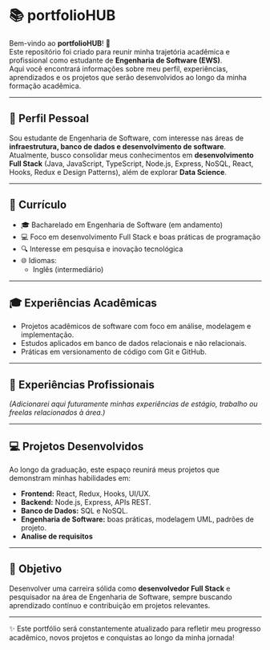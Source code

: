 # 📚 portfolioHUB

Bem-vindo ao **portfolioHUB**! 🚀  
Este repositório foi criado para reunir minha trajetória acadêmica e profissional como estudante de **Engenharia de Software (EWS)**.  
Aqui você encontrará informações sobre meu perfil, experiências, aprendizados e os projetos que serão desenvolvidos ao longo da minha formação acadêmica.  

---

## 👤 Perfil Pessoal
Sou estudante de Engenharia de Software, com interesse nas áreas de **infraestrutura, banco de dados e desenvolvimento de software**.  
Atualmente, busco consolidar meus conhecimentos em **desenvolvimento Full Stack** (Java, JavaScript, TypeScript, Node.js, Express, NoSQL, React, Hooks, Redux e Design Patterns), além de explorar **Data Science**.  

---

## 📄 Currículo
- 🎓 Bacharelado em Engenharia de Software (em andamento)  
- 💻 Foco em desenvolvimento Full Stack e boas práticas de programação  
- 🔍 Interesse em pesquisa e inovação tecnológica  
- 🌐 Idiomas:  
  - Inglês (intermediário)  

---

## 🎓 Experiências Acadêmicas
- Projetos acadêmicos de software com foco em análise, modelagem e implementação.  
- Estudos aplicados em banco de dados relacionais e não relacionais.  
- Práticas em versionamento de código com Git e GitHub.  

---

## 💼 Experiências Profissionais
*(Adicionarei aqui futuramente minhas experiências de estágio, trabalho ou freelas relacionados à área.)*  

---

## 💻 Projetos Desenvolvidos
Ao longo da graduação, este espaço reunirá meus projetos que demonstram minhas habilidades em:  
- **Frontend:** React, Redux, Hooks, UI/UX.  
- **Backend:** Node.js, Express, APIs REST.  
- **Banco de Dados:** SQL e NoSQL.  
- **Engenharia de Software:** boas práticas, modelagem UML, padrões de projeto.  
- **Analise de requisitos**
---

## 🚀 Objetivo
Desenvolver uma carreira sólida como **desenvolvedor Full Stack** e pesquisador na área de Engenharia de Software, sempre buscando aprendizado contínuo e contribuição em projetos relevantes.  

---

✨ Este portfólio será constantemente atualizado para refletir meu progresso acadêmico, novos projetos e conquistas ao longo da minha jornada!
